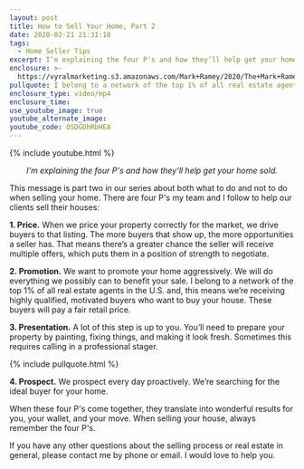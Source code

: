 ```yaml
---
layout: post
title: How to Sell Your Home, Part 2
date: 2020-02-21 21:31:10
tags:
  - Home Seller Tips
excerpt: I’m explaining the four P's and how they’ll help get your home sold.
enclosure: >-
  https://vyralmarketing.s3.amazonaws.com/Mark+Ramey/2020/The+Mark+Ramey+Group-+%5B20-24%5D+_+4+Ps+for+Selling+Part+2.mp4
pullquote: I belong to a network of the top 1% of all real estate agents in the U.S.
enclosure_type: video/mp4
enclosure_time:
use_youtube_image: true
youtube_alternate_image:
youtube_code: OSDGDhRbHEA
---
```


{% include youtube.html %}

<p style="text-align: center;"><em>I’m explaining the four P's and how they’ll help get your home sold.</em></p>

This message is part two in our series about both what to do and not to do when selling your home. There are four P's my team and I follow to help our clients sell their houses:

**1\. Price.** When we price your property correctly for the market, we drive buyers to that listing. The more buyers that show up, the more opportunities a seller has. That means there’s a greater chance the seller will receive multiple offers, which puts them in a position of strength to negotiate.&nbsp;

**2\. Promotion.** We want to promote your home aggressively. We will do everything we possibly can to benefit your sale. I belong to a network of the top 1% of all real estate agents in the U.S. and, this means we’re receiving highly qualified, motivated buyers who want to buy your house. These buyers will pay a fair retail price.

**3\. Presentation.** A lot of this step is up to you. You’ll need to prepare your property by painting, fixing things, and making it look fresh. Sometimes this requires calling in a professional stager.

{% include pullquote.html %}

**4\. Prospect.** We prospect every day proactively. We’re searching for the ideal buyer for your home.&nbsp;

When these four P's come together, they translate into wonderful results for you, your wallet, and your move. When selling your house, always remember the four P's.&nbsp;

If you have any other questions about the selling process or real estate in general, please contact me by phone or email. I would love to help you.
